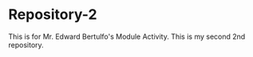 # Repository-2
This is for Mr. Edward Bertulfo's Module Activity. This is my second 2nd repository.
